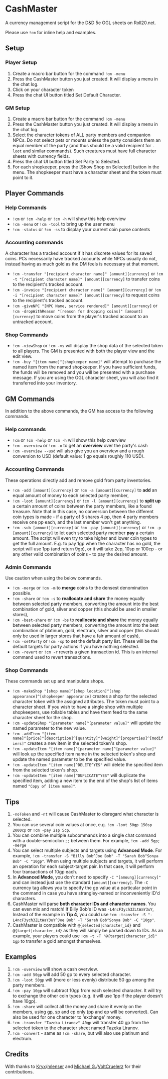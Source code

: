 # CashMaster

A currency management script for the D&D 5e OGL sheets on Roll20.net.

Please use `!cm` for inline help and examples.

## Setup

### Player Setup

1. Create a macro bar button for the command `!cm -menu`
2. Press the CashMaster button you just created.  It will display a menu in the chat log.
3. Click on your character token
4. Press the chat UI button titled Set Default Character.

### GM Setup

1. Create a macro bar button for the command `!cm -menu`
2. Press the CashMaster button you just created.  It will display a menu in the chat log.
3. Select the character tokens of ALL party members and companion NPCs.  Do not select pets or mounts unless the party considers them an equal member of the party (and thus should be a valid recipient for `-loot` and similar commands).  Such creatures must have full character sheets with currency fields.
4. Press the chat UI button titled Set Party to Selected.
5. For each shopkeeper, press the [Show Shop on Selected] button in the menu.  The shopkeeper must have a character sheet and the token must point to it.

## Player Commands

### Help Commands

- `!cm` or `!cm -help` or `!cm -h` will show this help overview
- `!cm -menu` or `!cm -tool` to bring up the user menu
- `!cm -status` or `!cm -ss` to display your current coin purse contents

### Accounting commands

A character has a tracked account if it has discrete values for its saved coins.  PCs necessarily have tracked accounts while NPCs usually do not, instead having as much gold as the DM feels is necessary at that moment.
- `!cm -transfer "[recipient character name]" [amount][currency]` or `!cm -t "[recipient character name]" [amount][currency]` to transfer coins to the recipient's tracked account.
- `!cm -invoice "[recipient character name]" [amount][currency]` or `!cm -i "[recipient character name]" [amount][currency]` to request coins to the recipient's tracked account.
- `!cm -giveNPC "[NPC Name, service rendered]" [amount][currency]` or `!cm -dropWithReason "[reason for dropping coins]" [amount][currency]` to move coins from the player's tracked account to an untracked account.

### Shop Commands

- `!cm -viewShop` or `!cm -vs` will display the shop data of the selected token to all players.  The GM is presented with both the player view and the edit view.
- `!cm -buy "[item name]^[shopkeeper name]"` will attempt to purchase the named item from the named shopkeeper.  If you have sufficient funds, the funds will be removed and you will be presented with a purchase message.  If you are using the OGL character sheet, you will also find it transferred into your inventory.

## GM Commands

In addition to the above commands, the GM has access to the following commands.

### Help commands

- `!cm` or `!cm -help` or `!cm -h` will show this help overview
- `!cm -overview` or `!cm -o` to get an **overview** over the party's cash
- `!cm -overview --usd` will also give you an overview and a rough conversion to USD (default value: 1 gp equals roughly 110 USD).

### Accounting Commands

These operations directly add and remove gold from party inventories.
- `!cm -add [amount][currency]` or `!cm -a [amount][currency]` to **add** an equal amount of money to each selected party member,
- `!cm -loot [amount][currency]` or `!cm -l [amount][currency]` to **split up** a certain amount of coins between the party members, like a found treasure. Note that in this case, no conversion between the different coin types is made - if a party of 5 shares 4 pp, then 4 party members receive one pp each, and the last member won't get anything.
- `!cm -sub [amount][currency]` or `!cm -pay [amount][currency]` or `!cm -p [amount][currency]` to let each selected party member **pay** a certain amount. The script will even try to take higher and lower coin types to get the full amount. E.g. to pay 1gp when the character has no gold, the script will use 1pp (and return 9gp), or it will take 2ep, 10sp or 100cp - or any other valid combination of coins - to pay the desired amount.

### Admin Commands

Use caution when using the below commands.
- `!cm -merge` or `!cm -m` to **merge** coins to the densest denomination possible.
- `!cm -share` or `!cm -s` to **reallocate and share** the money equally between selected party members, converting the amount into the best combination of gold, silver and copper (this should be used in smaller stores),
- `!cm -best-share` or `!cm -bs` to **reallocate and share** the money equally between selected party members, converting the amount into the best combination of platinum, gold, electrum, silver and copper (this should only be used in larger stores that have a fair amount of cash),
- `!cm -setParty` or `!cm -sp` to set the default party list.  These will be the default targets for party actions if you have nothing selected.
- `!cm -revert` or `!cm -r` reverts a given transaction id.  This is an internal command used to revert transactions.

### Shop Commands

These commands set up and manipulate shops.
- `!cm -makeShop "[shop name]^[shop location]^[shop appearance]^[shopkeeper appearance]` creates a shop for the selected character token with the assigned attributes.  The token must point to a character sheet.  If you wish to have a single shop with multiple shopkeepers, use rollable tables and have them feed to the same character sheet for the shop.
- `!cm -updateShop "[parameter name]^[parameter value]"` will update the named parameter to the new value.
- `!cm -addItem "[item name]^[price]^[description]^[quantity]^[weight]^[properties]^[modifiers]"` creates a new item in the selected token's shop.
- `!cm -updateItem "[item name]^[parameter name]^[parameter value]"` will look up the specified item name in the selected token's shop and update the named parameter to be the specified value.
- `!cm -updateItem "[item name]^DELETE^YES"` will delete the specified item from the selected token's shop.
- `!cm -updateItem "[item name]^DUPLICATE^YES"` will duplicate the specified item, adding a new item to the end of the shop's list of items named `"Copy of [item name]"`.

## Tips

1. `-noToken` and `-nt` will cause CashMaster to disregard what character is selected.
2. You can use several coin values at once, e.g. `!cm -loot 50gp 150sp 2000cp` or `!cm -pay 2sp 5cp`.
3. You can combine multiple subcommands into a single chat command with a double-semicolon `;;` between them.  For example, `!cm -add 5gp; -merge`
4. You can select multiple subjects and targets using **Advanced Mode**.  For example, `!cm -transfer -S "Billy Bob^Joe Bob" -T "Sarah Bob^Sonya Bob" -C "10gp"`.  When using multiple subjects and targets, it will perform an operation for each subject-target pair.  In that case, it will perform four transactions of 10gp each.
5. In **Advanced Mode**, you don't need to specify `-C "[amoung][currency]"` and can instead just use the standard `[amount][currency]`.  The ` -C ` currency tag allows you to specify the gp value at a particular point in the command in case you have strangley-named or inconveniently ID'd characters.
6. CashMaster will parse **both character IDs and character names**.  You can even mix and match!  If Billy Bob's ID was `-L4ncF3ych3ZLtWaY3uY`, Instead of the example in **Tip 4**, you could use `!cm -transfer -S "-L4ncF3ych3ZLtWaY3uY^Joe Bob" -T "Sarah Bob^Sonya Bob" -C "10gp"`.
7. CashMaster is compatible with `@{selected|character_id}` and `@{target|character_id}` as they will simply be parsed down to IDs.  As an example, your players could use `!cm -t -T "@{target|character_id}" 1gp` to transfer a gold amongst themselves.

## Examples

1. `!cm -overview` will show a cash overview.
2. `!cm -add 50gp` will add 50 gp to every selected character.
3. `!cm -loot 50gp` will (more or less evenly) distribute 50 gp among the party members.
4. `!cm -pay 10gp` will subtract 10gp from each selected character. It will try to exchange the other coin types (e.g. it will use 1pp if the player doesn't have 10gp).
5. `!cm -share` will collect all the money and share it evenly on the members, using gp, sp and cp only (pp and ep will be converted). Can also be used for one character to 'exchange' money.
6. `!cm -transfer "Tazeka Liranov" 40gp` will transfer 40 gp from the selected token to the character sheet named Tazeka Liranov.
7. `!cm -convert` - same as `!cm -share`, but will also use platinum and electrum.

## Credits

With thanks to [Kryx](https://app.roll20.net/users/277007/kryx)/[mlenser](https://github.com/mlenser) and [Michael G.](https://app.roll20.net/users/1583758/michael-g)/[VoltCruelerz](https://github.com/VoltCruelerz) for their contributions.
